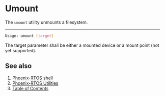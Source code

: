 # Umount

The `umount` utility unmounts a filesystem.

---

```bash
Usage: umount [target]
```

The target parameter shall be either a mounted device or a mount point (not yet supported).

## See also

1. [Phoenix-RTOS shell](../psh.md)
2. [Phoenix-RTOS Utilities](../README.md)
3. [Table of Contents](../../README.md)

